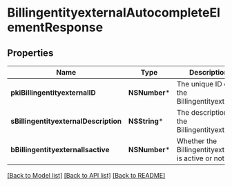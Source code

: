 # BillingentityexternalAutocompleteElementResponse

## Properties
Name | Type | Description | Notes
------------ | ------------- | ------------- | -------------
**pkiBillingentityexternalID** | **NSNumber*** | The unique ID of the Billingentityexternal | 
**sBillingentityexternalDescription** | **NSString*** | The description of the Billingentityexternal | 
**bBillingentityexternalIsactive** | **NSNumber*** | Whether the Billingentityexternal is active or not | 

[[Back to Model list]](../README.md#documentation-for-models) [[Back to API list]](../README.md#documentation-for-api-endpoints) [[Back to README]](../README.md)


